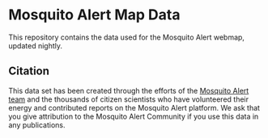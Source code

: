 # Mosquito Alert Map Data

This repository contains the data used for the Mosquito Alert webmap, updated nightly.

## Citation

This data set has been created through the efforts of the [Mosquito Alert team](http://www.mosquitoalert.com/en/project/team/) and the thousands of citizen scientists who have volunteered their energy and contributed reports on the Mosquito Alert platform. We ask that you give attribution to the Mosquito Alert Community if you use this data in any publications.
